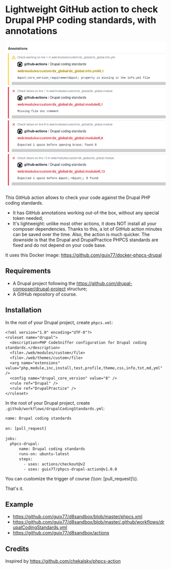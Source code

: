 # Lightweight GitHub action to check Drupal PHP coding standards, with annotations

![PHPCS Drupal action](./resources/images/phpcs-drupal-action.png)

This GitHub action allows to check your code against the Drupal PHP coding standards.

+ It has GitHub annotations working out-of-the box, without any special token needed;
+ It's lightweight: unlike most other actions, it does NOT install all your composer dependencies. Thanks to this, a lot of GitHub action minutes can be saved over the time. Also, the action is much quicker. The downside is that the Drupal and DrupalPractice PHPCS standards are fixed and do not depend on your code base.

It uses this Docker image: https://github.com/guix77/docker-phpcs-drupal

## Requirements

+ A Drupal project following the https://github.com/drupal-composer/drupal-project structure;
+ A GitHub repository of course.

## Installation

In the root of your Drupal project, create ````phpcs.xml````:

````
<?xml version="1.0" encoding="UTF-8"?>
<ruleset name="drupal">
  <description>PHP CodeSniffer configuration for Drupal coding standards.</description>
  <file>./web/modules/custom</file>
  <file>./web/themes/custom</file>
  <arg name="extensions" value="php,module,inc,install,test,profile,theme,css,info,txt,md,yml" />
  <config name="drupal_core_version" value="8" />
  <rule ref="Drupal" />
  <rule ref="DrupalPractice" />
</ruleset>
````

In the root of your Drupal project, create ````.github/workflows/drupalCodingStandards.yml````:

````
name: Drupal coding standards

on: [pull_request]

jobs:
  phpcs-drupal:
      name: Drupal coding standards
      runs-on: ubuntu-latest
      steps:
        - uses: actions/checkout@v2
        - uses: guix77/phpcs-drupal-action@v1.0.0
````

You can customize the trigger of course (\\\\on: [pull_request]\\\\).

That's it.

## Example

+ https://github.com/guix77/d8sandbox/blob/master/phpcs.xml
+ https://github.com/guix77/d8sandbox/blob/master/.github/workflows/drupalCodingStandards.yml
+ https://github.com/guix77/d8sandbox/actions

## Credits

Inspired by https://github.com/chekalsky/phpcs-action
